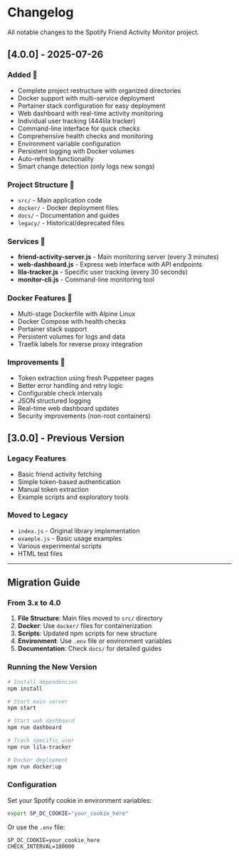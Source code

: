 # Changelog

All notable changes to the Spotify Friend Activity Monitor project.

## [4.0.0] - 2025-07-26

### Added 🎉
- Complete project restructure with organized directories
- Docker support with multi-service deployment
- Portainer stack configuration for easy deployment
- Web dashboard with real-time activity monitoring
- Individual user tracking (444lila tracker)
- Command-line interface for quick checks
- Comprehensive health checks and monitoring
- Environment variable configuration
- Persistent logging with Docker volumes
- Auto-refresh functionality
- Smart change detection (only logs new songs)

### Project Structure 📁
- `src/` - Main application code
- `docker/` - Docker deployment files
- `docs/` - Documentation and guides
- `legacy/` - Historical/deprecated files

### Services 🚀
- **friend-activity-server.js** - Main monitoring server (every 3 minutes)
- **web-dashboard.js** - Express web interface with API endpoints
- **lila-tracker.js** - Specific user tracking (every 30 seconds)
- **monitor-cli.js** - Command-line monitoring tool

### Docker Features 🐳
- Multi-stage Dockerfile with Alpine Linux
- Docker Compose with health checks
- Portainer stack support
- Persistent volumes for logs and data
- Traefik labels for reverse proxy integration

### Improvements 🔧
- Token extraction using fresh Puppeteer pages
- Better error handling and retry logic
- Configurable check intervals
- JSON structured logging
- Real-time web dashboard updates
- Security improvements (non-root containers)

## [3.0.0] - Previous Version

### Legacy Features
- Basic friend activity fetching
- Simple token-based authentication
- Manual token extraction
- Example scripts and exploratory tools

### Moved to Legacy
- `index.js` - Original library implementation
- `example.js` - Basic usage examples
- Various experimental scripts
- HTML test files

---

## Migration Guide

### From 3.x to 4.0

1. **File Structure**: Main files moved to `src/` directory
2. **Docker**: Use `docker/` files for containerization
3. **Scripts**: Updated npm scripts for new structure
4. **Environment**: Use `.env` file or environment variables
5. **Documentation**: Check `docs/` for detailed guides

### Running the New Version

```bash
# Install dependencies
npm install

# Start main server
npm start

# Start web dashboard
npm run dashboard

# Track specific user
npm run lila-tracker

# Docker deployment
npm run docker:up
```

### Configuration

Set your Spotify cookie in environment variables:
```bash
export SP_DC_COOKIE="your_cookie_here"
```

Or use the `.env` file:
```
SP_DC_COOKIE=your_cookie_here
CHECK_INTERVAL=180000
```
